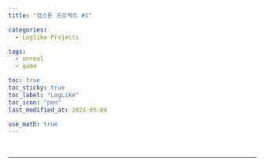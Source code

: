 ```yaml
---
title: "캡스톤 프로젝트 #1"

categories:
  - Loglike Projects

tags:
  - unreal
  - game

toc: true
toc_sticky: true
toc_label: "LogLike"
toc_icon: "pen"
last_modified_at: 2023-05-04

use_math: true
---
```


<br>

---

